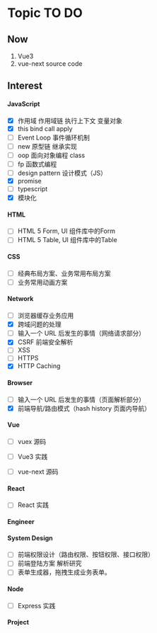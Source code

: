 # Topic TO DO

## Now

1. Vue3
2. vue-next source code

## Interest

#### JavaScript

- [x] 作用域 作用域链 执行上下文 变量对象
- [x] this bind call apply
- [ ] Event Loop 事件循环机制
- [ ] new 原型链 继承实现
- [ ] oop 面向对象编程 class
- [ ] fp 函数式编程
- [ ] design pattern 设计模式（JS）
- [x] promise
- [ ] typescript
- [x] 模块化

#### HTML

- [ ] HTML 5 Form, UI 组件库中的Form
- [ ] HTML 5 Table, UI 组件库中的Table

#### CSS

- [ ] 经典布局方案、业务常用布局方案
- [ ] 业务常用动画方案

#### Network

- [ ] 浏览器缓存业务应用
- [x] 跨域问题的处理
- [ ] 输入一个 URL 后发生的事情（网络请求部分）
- [x] CSRF 前端安全解析
- [ ] XSS
- [ ] HTTPS
- [x] HTTP Caching

#### Browser

- [ ] 输入一个 URL 后发生的事情（页面解析部分）
- [x] 前端导航/路由模式（hash history 页面内导航）

#### Vue

- [ ] vuex 源码
- [ ] Vue3 实践
- [ ] vue-next 源码


#### React
- [ ] React 实践


#### Engineer

#### System Design

- [ ] 前端权限设计（路由权限、按钮权限、接口权限）
- [ ] 前端登陆方案 解析研究
- [ ] 表单生成器，拖拽生成业务表单。

#### Node

- [ ] Express 实践


#### Project

